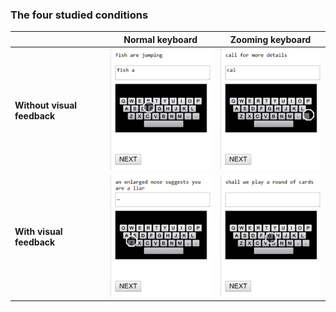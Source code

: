 

### The four studied conditions

|  | Normal keyboard                   | Zooming keyboard                |
| ----------------------- | --------------------------------- | ------------------------------- |
| **Without visual feedback** | ![](examples/kb-normal-false.gif) | ![](examples/kb-zoom-false.gif) |
| **With visual feedback**    | ![](examples/kb-normal-true.gif)  | ![](examples/kb-zoom-true.gif)  |

